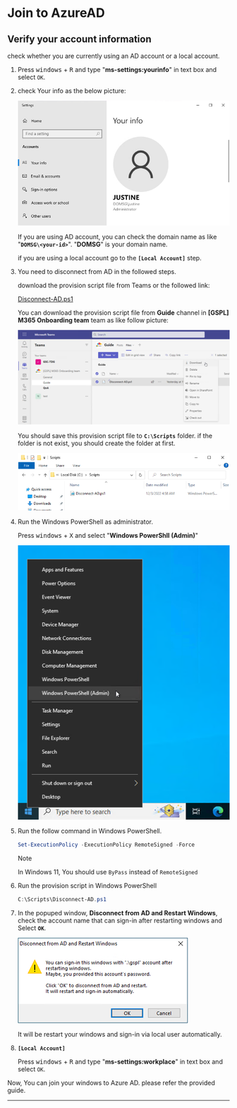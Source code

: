 
# Join to AzureAD

## Verify your account information

check whether you are currently using an AD account or a local account.

1. Press <kbd>windows</kbd> + <kbd>R</kbd> and type "**ms-settings:yourinfo**" in text box and select `OK`.

1. check Your info as the below picture:

    ![join-to-azuread-001](https://github.com/kj-park/tech/blob/main/media/join-to-azuread-001.png?raw=true)

    If you are using AD account, you can check the domain name as like "**`DOMSG\<your-id>`**". "**DOMSG**" is your domain name.

    if you are using a local account go to the **`[Local Account]`** step.

1. You need to disconnect from AD in the followed steps.

    download the provision script file from Teams or the followed link:

    [Disconnect-AD.ps1](https://gscaltexsg.sharepoint.com/:u:/r/sites/M365Onboardingteam/Shared%20Documents/Guide/Disconnect-AD.ps1?csf=1&web=1&e=BvrTtf)

    You can download the provision script file from **Guide** channel in **[GSPL] M365 Onboarding team** team as like follow picture:

    ![join-to-azuread-002](https://github.com/kj-park/tech/blob/main/media/join-to-azuread-002.png?raw=true)

    You should save this provision script file to **`C:\Scripts`** folder. if the folder is not exist, you should create the folder at first.

    ![join-to-azuread-003](https://github.com/kj-park/tech/blob/main/media/join-to-azuread-003.png?raw=true)

1. Run the Windows PowerShell as administrator.

    Press <kbd>windows</kbd> + <kbd>X</kbd> and select "**Windows PowerShll (Admin)**"

    ![join-to-azuread-004](https://github.com/kj-park/tech/blob/main/media/join-to-azuread-004.png?raw=true)

1. Run the follow command in Windows PowerShell.

    ```powershell
    Set-ExecutionPolicy -ExecutionPolicy RemoteSigned -Force
    ```

    > [!NOTE]  
    > In Windows 11, You should use `ByPass` instead of `RemoteSigned`

1. Run the provision script in Windows PowerShell

    ```powershell
    C:\Scripts\Disconnect-AD.ps1
    ```

1. In the popuped window, **Disconnect from AD and Restart Windows**, check the account name that can sign-in after restarting windows and Select **`OK`**.

    ![join-to-azuread-006](https://github.com/kj-park/tech/blob/main/media/join-to-azuread-006.png?raw=true)

    It will be restart your windows and sign-in via local user automatically.

1. **`[Local Account]`**

    Press <kbd>windows</kbd> + <kbd>R</kbd> and type "**ms-settings:workplace**" in text box and select `OK`.

Now, You can join your windows to Azure AD. please refer the provided guide.

---
